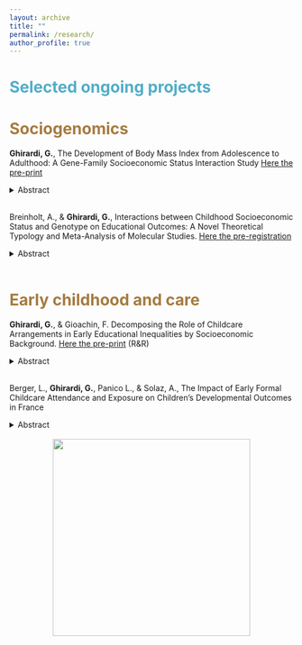 ```yaml
---
layout: archive
title: ""
permalink: /research/
author_profile: true
---
```


# <span style="color:#52adc8"> Selected ongoing projects </span>

# <span style="color:#a67b40"> Sociogenomics </span>

**Ghirardi, G.**, The Development of Body Mass Index from Adolescence to Adulthood: 
A Gene-Family Socioeconomic Status Interaction Study [Here the pre-print]([https://osf.io/3sh2n?mode=&revisionId=&view_only=](https://osf.io/preprints/socarxiv/7edp4_v1))
<details>
<summary>Abstract</summary>
Body weight in adolescence and adulthood may result from the interplay between individuals' genetic characteristics and the social context in which they grow up, such as family socioeconomic status (SES). However, evidence on the interaction between genetic propensity for high body mass index (BMI) and family SES remains inconclusive. This study investigates whether the genetic propensity for high BMI impacts BMI differently among individuals from high-SES versus low-SES families and whether this effect varies with age. Three theoretical frameworks—compensatory advantage or diathesis-stress model and social push model —are tested to predict the moderating effect of family SES on the genetic association with BMI. Drawing on data from the National Longitudinal Study of Adolescent to Adult Health (Add Health), I use the polygenic index for BMI (BMI PGI) to measure genetic propensity for body weight and analyze it at various life stages: adolescence (≃ 16 years old), early adulthood (≃ 22 years old), adulthood (≃ 28 years old), and later adulthood (≃ 37 years old). Results indicate that the BMI PGI is more predictive of BMI in individuals from low-SES families than those from high-SES families. This interaction is observed across both younger and older age groups, suggesting that the interaction between BMI PGI and family SES persists throughout the life course, especially among those who show high levels of BMI – as revealed through unconditional quantile regression. These findings underscore the importance of adopting a life-course perspective in gene-environment interaction studies and highlight the need to account for potential heterogeneity in the gene-environment effect across different levels of BMI.
</details>
<br>

Breinholt, A., & **Ghirardi, G.**, Interactions between Childhood Socioeconomic Status and Genotype on Educational Outcomes: A Novel Theoretical Typology and Meta-Analysis of Molecular Studies. [Here the pre-registration](https://osf.io/3sh2n?mode=&revisionId=&view_only=)
<details>
<summary>Abstract</summary>
A growing body of research investigates whether genetic influences on educational outcomes can be suppressed or boosted by the environment in which an individual lives. Indeed, several studies have examined the interaction between the genetic propensity for education and the socioeconomic status (SES) of the family of origin, the neighborhood, or school - so-called GxSES studies. However, results are mixed. Some studies find stronger associations between genetic propensities and educational outcomes in high-SES environments, while other studies find stronger associations in low-SES environments. In this work, we conduct a systematic review and meta-analysis of studies that investigated the interaction between genetic propensity for education and SES on measures of educational attainment and achievement. We focus on studies relying on molecular genetic information in the form of polygenic indices (PGI). This study aims to answer the following questions: (1) Does the genetic propensity for education matter more for educational outcomes in high or low-SES environments? (2) Which factors may explain the inconsistent findings of the previous literature? To address these questions, we collect results from both published and working papers investigating the interaction of interest and using molecular data.
</details>
<br>





# <span style="color:#a67b40"> Early childhood and care </span>

**Ghirardi, G.**, & Gioachin, F. Decomposing the Role of Childcare Arrangements in Early Educational Inequalities by Socioeconomic Background.  [Here the pre-print](https://osf.io/preprints/socarxiv/9q6fk) (R&R)
<details>
<summary>Abstract</summary>
This research note investigates how childcare arrangements under age three affect early social inequalities in children’s competencies, relying on a novel decomposition approach (Yu and Elwert 2023). This approach allows us to provide a comprehensive evaluation of different childcare arrangements within a potential outcome framework, revealing not only the overall relevance of each childcare arrangement but also the importance of specific channels impacting social disparities such as prevalence (unequal exposure), effect (heterogeneous effect), and selection (within-group propensity to treatment). Using the newborn cohort of the German National Educational Panel Study (NEPS - SC1), we assess the impact of early childhood education and care (ECEC), family day-care, grandparental care, and exclusive parental care on children’s competencies in mathematics and vocabulary at ages 4 and 5. Findings highlight ECEC as the most effective approach in reducing social disparities, positively influencing children from lower socio-economic backgrounds. Conversely, exclusive parental care and family day-care increase social disparities, benefiting children from higher socio-economic backgrounds while negatively affecting those from lower backgrounds. This comprehensive evaluation identifies channels impacting social inequalities, contributing to understanding the nuanced role of childcare arrangements in shaping early social inequalities in children’s competencies.
</details>
<br>
  
Berger, L., **Ghirardi, G.**, Panico L., & Solaz, A., The Impact of Early Formal Childcare Attendance and Exposure on Children’s Developmental Outcomes in France
<details>
<summary>Abstract</summary>
The importance of early childhood education and care (ECEC) for fostering children’s development and reducing early inequalities is widely recognized by previous studies. However, much of this evidence refers to pre-school (i.e., to 3-to 5-year-olds), and mainly stems from randomized evaluations of small-scale intensive programs based in the United States and other English-speaking countries. This study thus examines the impact of ECEC under the age of 3 on children’s development and its role in tackling the early social inequality in such outcomes in France. We ask whether attending ECEC at age 2 has a positive (or negative) impact on children’s developmental outcomes and if the role of ECEC on child development is different according to the family’s socio-economic status (SES). We address these questions, using the Étude Longitudinale Français depuis l’Enfance (Elfe), and ordinary least squares (OLS) models with inverse probability weight (IPW) to account for confounding bias possibly arising from selection into care arrangements. Our findings show that ECEC attendance positively affects children’s development and that disadvantaged children benefit more in children’s global development from attending ECEC. These results suggest that ECEC institutions may be an effective tool to reduce social inequalities in some, but not all, early child developmental outcomes.
</details>
<br>


<div align="center">
<img src="http://gaiaghirardi.github.io/images/re.jpeg" width="350" />
</div>


